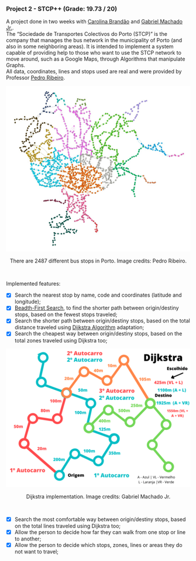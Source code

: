 ### Project 2 - STCP++ (Grade: 19.73 / 20)

A project done in two weeks with [Carolina Brandão](https://github.com/CarolBrandak) and [Gabriel Machado Jr.](https://github.com/gabrieltmjr). <br>
The “Sociedade de Transportes Colectivos do Porto (STCP)” is the company that manages the bus network in the municipality of Porto (and also in some neighboring areas). It is intended to implement a system capable of providing help to those who want to use the STCP network to move around, such as a Google Maps, through Algorithms that manipulate Graphs. <br>
All data, coordinates, lines and stops used are real and were provided by Professor [Pedro Ribeiro](https://www.dcc.fc.up.pt/~pribeiro/).

<p align = "center" >
  <img 
       title = "Dataset"
       src = "Images//Project2_Dataset.png" 
       alt = "Credits: Pedro Ribeiro" 
       />
</p>
<p align = "center" >There are 2487 different bus stops in Porto. Image credits: Pedro Ribeiro.</p>
<br>

Implemented features:

- [x] Search the nearest stop by name, code and coordinates (latitude and longitude);
- [x] [Beadth-First Search](https://pt.wikipedia.org/wiki/Busca_em_largura), to find the shorter path between origin/destiny stops, based on the fewest stops traveled;
- [x] Search the shorter path between origin/destiny stops, based on the total distance traveled using [Dijkstra Algorithm](https://en.wikipedia.org/wiki/Dijkstra's_algorithm) adaptation;
- [x] Search the cheapest way between origin/destiny stops, based on the total zones traveled using Dijkstra too;

<p align = "center" >
  <img 
       title = "Dataset"
       src = "Images//Project2_Dijkstra.png" 
       alt = "Credits: Gabriel Machado Jr." 
       />
</p>
<p align = "center" >Dijkstra implementation. Image credits: Gabriel Machado Jr.</p>
<br>

- [x] Search the most comfortable way between origin/destiny stops, based on the total lines traveled using Dijkstra too;
- [x] Allow the person to decide how far they can walk from one stop or line to another;
- [x] Allow the person to decide which stops, zones, lines or areas they do not want to travel;

<br>